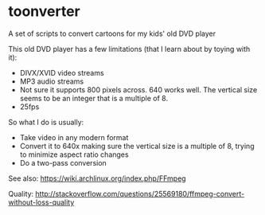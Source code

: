 toonverter
==========

A set of scripts to convert cartoons for my kids' old DVD player

This old DVD player has a few limitations (that I learn about by toying with it):

* DIVX/XVID video streams
* MP3 audio streams
* Not sure it supports 800 pixels across. 640 works well. The vertical size seems to be an integer that is a multiple of 8.
* 25fps

So what I do is usually:

* Take video in any modern format
* Convert it to 640x making sure the vertical size is a multiple of 8, trying to minimize aspect ratio changes
* Do a two-pass conversion


See also: https://wiki.archlinux.org/index.php/FFmpeg

Quality: http://stackoverflow.com/questions/25569180/ffmpeg-convert-without-loss-quality



